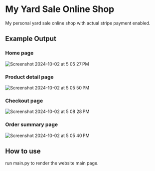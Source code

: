 
# My Yard Sale Online Shop

My personal yard sale online shop with actual stripe payment enabled.


## Example Output
### Home page
![Screenshot 2024-10-02 at 5 05 27 PM](https://github.com/user-attachments/assets/7ca8dbea-1e99-4d2a-93e5-8f67386d6ba9)
### Product detail page
![Screenshot 2024-10-02 at 5 05 50 PM](https://github.com/user-attachments/assets/a7ef17c0-0ed3-4808-922b-945e6fce816e)
### Checkout page
![Screenshot 2024-10-02 at 5 08 28 PM](https://github.com/user-attachments/assets/7ec0a190-79d1-4259-8b45-635727b4194f)
### Order summary page
![Screenshot 2024-10-02 at 5 05 40 PM](https://github.com/user-attachments/assets/1e37d4e6-c4f3-465f-af74-dd9e785f1769)

## How to use
run main.py to render the website main page.
